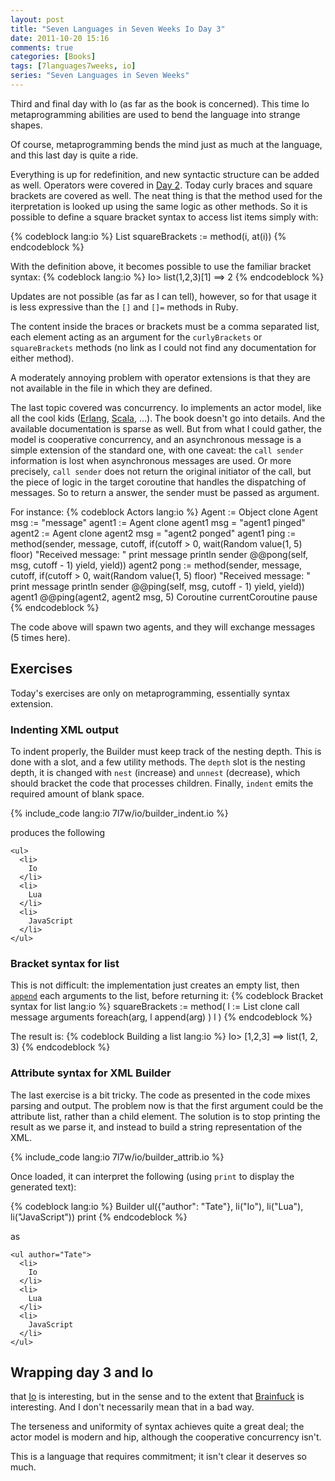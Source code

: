 ```yaml
---
layout: post
title: "Seven Languages in Seven Weeks Io Day 3"
date: 2011-10-20 15:16
comments: true
categories: [Books]
tags: [7languages7weeks, io]
series: "Seven Languages in Seven Weeks"
---
```

Third and final day with Io (as far as the book is concerned). This time Io metaprogramming abilities are used to bend the language into strange shapes.
<!--more-->
Of course, metaprogramming bends the mind just as much at the language, and this last day is quite a ride.

Everything is up for redefinition, and new syntactic structure can be added as well. Operators were covered in [Day 2](/blog/2011/10/19/seven-languages-in-seven-weeks-io-day-2). Today curly braces and square brackets are covered as well. The neat thing is that the method used for the iterpretation is looked up using the same logic as other methods. So it is possible to define a square bracket syntax to access list items simply with:

{% codeblock lang:io %}
List squareBrackets := method(i, at(i))
{% endcodeblock %}

With the definition above, it becomes possible to use the familiar bracket syntax:
{% codeblock lang:io %}
Io> list(1,2,3)[1]
==> 2
{% endcodeblock %}

Updates are not possible (as far as I can tell), however, so for that usage it is less expressive than the `[]` and `[]=` methods in Ruby.

The content inside the braces or brackets must be a comma separated list, each element acting as an argument for the `curlyBrackets` or `squareBrackets` methods (no link as I could not find any documentation for either method).

A moderately annoying problem with operator extensions is that they are not available in the file in which they are defined.

The last topic covered was concurrency. Io implements an actor model, like all the cool kids ([Erlang](http://www.erlang.org/), [Scala](http://www.scala-lang.org/), ...). The book doesn't go into details. And the available documentation is sparse as well. But from what I could gather, the model is cooperative concurrency, and an asynchronous message is a simple extension of the standard one, with one caveat: the `call sender` information is lost when asynchronous messages are used. Or more precisely, `call sender` does not return the original initiator of the call, but the piece of logic in the target coroutine that handles the dispatching of messages. So to return a answer, the sender must be passed as argument.

For instance:
{% codeblock Actors lang:io %}
Agent := Object clone
Agent msg := "message"
agent1 := Agent clone
agent1 msg = "agent1 pinged"
agent2 := Agent clone
agent2 msg = "agent2 ponged"
agent1 ping := method(sender, message, cutoff,
	if(cutoff > 0,
		wait(Random value(1, 5) floor)
		"Received message: " print
		message println
		sender @@pong(self, msg, cutoff - 1)
		yield,
		yield))
agent2 pong := method(sender, message, cutoff,
	if(cutoff > 0,
		wait(Random value(1, 5) floor)
		"Received message: " print
		message println
		sender @@ping(self, msg, cutoff - 1)
		yield,
		yield))
agent1 @@ping(agent2, agent2 msg, 5)
Coroutine currentCoroutine pause
{% endcodeblock %}

The code above will spawn two agents, and they will exchange messages (5 times here).

Exercises
---------
Today's exercises are only on metaprogramming, essentially syntax extension.

### Indenting XML output

To indent properly, the Builder must keep track of the nesting depth. This is done with a slot, and a few utility methods. The `depth` slot is the nesting depth, it is changed with `nest` (increase) and `unnest` (decrease), which should bracket the code that processes children. Finally, `indent` emits the required amount of blank space.

{% include_code lang:io 7l7w/io/builder_indent.io %}

produces the following

```
<ul>
  <li>
    Io
  </li>
  <li>
    Lua
  </li>
  <li>
    JavaScript
  </li>
</ul>
```

### Bracket syntax for list

This is not difficult: the implementation just creates an empty list, then [`append`](http://www.iolanguage.com/scm/io/docs/reference/index.html#/Core/Core/List/append) each arguments to the list, before returning it:
{% codeblock Bracket syntax for list lang:io %}
squareBrackets := method(
     l := List clone
     call message arguments foreach(arg,
          l append(arg)
     )
     l
)
{% endcodeblock %}

The result is:
{% codeblock Building a list lang:io %}
Io> [1,2,3]
==> list(1, 2, 3)
{% endcodeblock %}

### Attribute syntax for XML Builder

The last exercise is a bit tricky. The code as presented in the code mixes parsing and output. The problem now is that the first argument could be the attribute list, rather than a child element. The solution is to stop printing the result as we parse it, and instead to build a string representation of the XML.

{% include_code lang:io 7l7w/io/builder_attrib.io %}

Once loaded, it can interpret the following (using `print` to display the generated text):

{% codeblock lang:io %}
Builder ul({"author": "Tate"}, li("Io"), li("Lua"), li("JavaScript")) print
{% endcodeblock %}

as

```
<ul author="Tate">
  <li>
    Io
  </li>
  <li>
    Lua
  </li>
  <li>
    JavaScript
  </li>
</ul>
```

Wrapping day 3 and Io
---------------------

that [Io](http://www.iolanguage.com/) is interesting, but in the sense and to the extent that [Brainfuck](http://en.wikipedia.org/wiki/Brainfuck) is interesting. And I don't necessarily mean that in a bad way.

The terseness and uniformity of syntax achieves quite a great deal; the actor model is modern and hip, although the cooperative concurrency isn't.

This is a language that requires commitment; it isn't clear it deserves so much.
